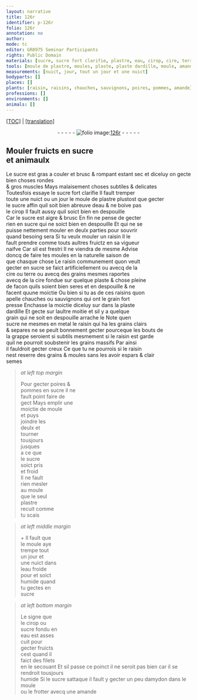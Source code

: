 ```yaml
---
layout: narrative
title: 126r
identifier: p-126r
folio: 126r
annotation: no
author:
mode: tc
editor: GR8975 Seminar Participants
rights: Public Domain
materials: [sucre, sucre fort clarifie, plastre, eau, cirop, cire, terre, ardille, metal, eau froide, sucre fondu en eau, amydon, amande]
tools: [moule de plastre, moules, plaste, plaste dardille, moule, amande]
measurements: [nuict, jour, tout un jour et une nuict]
bodyparts: []
places: []
plants: [raisin, raisins, chauches, sauvignons, poires, pommes, amande]
professions: []
environments: []
animals: []
---
```


 <p><a href="{{ site.baseurl }}/diplomatic/">[TOC]</a> | <a href="{{ site.baseurl }}/texts/p-126r_tl/" target="_blank">[translation]</a></p><div class="folio" align="center">- - - - - <a href="http://gallica.bnf.fr/ark:/12148/btv1b10500001g/f257.item.r=" target="_blank"><img src="https://cu-mkp.github.io/2017-workshop-edition/assets/photo-icon.png" alt="folio image: " style="display:inline-block; margin-bottom:-3px;"/>126r</a> - - - - - </div>  
  

## Mouler fruicts en <span class="m">sucre</span><br/> et animaulx

 
Le <span class="m">sucre</span> est gras <span class="add">a couler et brusc & rompa<span class="exp">n</span>t esta<span class="exp">n</span>t sec</span> et diceluy on gecte bien choses rondes<br/> & gros muscles Mays malaisem<span class="exp">ent</span> choses subtiles & delicates<br/> Toutesfois essaye le <span class="m">sucre fort clarifie</span> Il fault tremper<br/> toute une <span class="ms"><span class="tmp">nuict</span></span> ou un <span class="ms"><span class="tmp">jour</span></span> le <span class="tl">moule de <span class="m">plastre</span></span> plustost que gecter<br/> le <span class="m">sucre</span> affin quil soit bien abreuve d<span class="m">eau</span> & ne boive pas<br/> le <span class="m">cirop</span> Il fault aussy quil soict bien en despouille<br/> Car le <span class="m">sucre</span> est aigre & brusc En fin ne pense de gecter<br/> rien en <span class="m">sucre</span> qui ne soict bien en despouille Et qui ne se<br/> puisse nettement mouler en deulx parties pour souvrir<br/> quand besoing sera Si tu veulx mouler un <span class="pa">raisin</span> Il le<br/> fault prendre co<span class="exp">mm</span>e touts aultres fruictz en sa vigueur<br/> naifve Car sil est frestri Il <span class="del">ne</span> viendra de mesme Advise<br/> doncq de faire tes <span class="tl">moules</span> en la naturelle <span class="tmp">saison</span> de<br/> <span class="del">que</span> chasque chose Le <span class="pa">raisin</span> co<span class="exp">mmun</span>ement quon veult<br/> gecter en <span class="m">sucre</span> se faict artificiellement ou avecq de la<br/> <span class="m">cire</span> ou <span class="m">terre</span> ou avecq des grains mesmes raportes<br/> avecq de la <span class="m">cire</span> fondue sur quelque <span class="tl">plaste</span> & chose pleine<br/> de facon quils soient bien seres et en despouille & ne<br/> facent quune moictie Ou bien si tu as de ces <span class="pa">raisins</span> quon<br/> apelle <span class="pa">chauches</span> ou <span class="pa">sauvignons</span> qui ont le grain fort<br/> presse Enchasse la moictie diceluy <span class="del">sur</span> dans la <span class="tl">plaste<br/> d<span class="m">ardille</span></span> Et gecte sur laultre moitie et sil y a quelque<br/> grain qui ne soit en despouille arrache le Note quen<br/> <span class="m">sucre</span> ne mesmes en <span class="m">metal</span> le <span class="pa">raisin</span> qui ha les grains clairs<br/> & separes ne se peult bonnement gecter pourceque les bouts de<br/> la grappe seroient si subtils mesmement si le <span class="pa">raisin</span> est garde<br/> quil ne pourroit soubstenir les grains massifs Par ainsi<br/> il fauldroit gecter creux Ce que tu ne pourrois si le <span class="pa">raisin</span><br/> nest reserre des grains & <span class="del"><span class="tl">moules</span></span> sans les avoir espars & clair<br/> semes
 
> *at left top margin*
> 
> 
>   Pour gecter <span class="pa">poires</span> &<br/> <span class="pa">pommes</span> en <span class="m">sucre</span> il ne<br/> fault point faire de<br/> gect Mays emplir une<br/> moictie de <span class="tl">moule</span><br/> et puys<br/> joindre les<br/> deulx et<br/> tourner<br/> tousjours<br/> jusques<br/> a ce que<br/> le <span class="m">sucre</span><br/> soict pris<br/> et froid<br/> Il ne fault<br/> rien mesler<br/> au <span class="tl">moule</span><br/> que le seul<br/> <span class="m">plastre</span><br/> recuit co<span class="exp">mm</span>e<br/> tu scais
 
> *at left middle margin*
> 
> 
>   \+ Il fault que<br/> le <span class="tl">moule</span> aye<br/> trempe <span class="ms">tout<br/> un <span class="tmp">jour</span> et<br/> une <span class="tmp">nuict</span></span> da<span class="exp">n</span>s<br/> l<span class="m">eau froide</span><br/> <span class="del">pour</span> et soict<br/> humide quand<br/> tu gectes en<br/> <span class="m">sucre</span>
 
> *at left bottom margin*
> 
> 
>   Le signe que<br/> le <span class="m">cirop</span> ou<br/> <span class="m">sucre fondu en<br/> eau</span> est asses<br/> cuit pour<br/> gecter fruicts<br/> cest quand il<br/> faict des filets<br/> en le secouant Et sil passe ce poinct il ne seroit pas bien car il se rendroit tousjours<br/> humide Si le <span class="m">sucre</span> sattaque il fault y gecter un peu d<span class="m">amydon</span> dans le <span class="tl">moule</span><br/> ou le frotter avecq une <span class="tl"><span class="m"><span class="pa">amande</span></span></span>
 
 